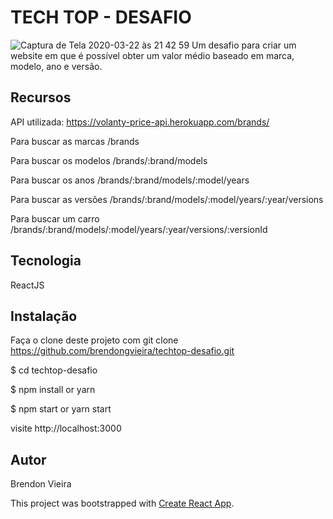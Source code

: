 # TECH TOP - DESAFIO 

![Captura de Tela 2020-03-22 às 21 42 59](https://user-images.githubusercontent.com/61479907/77269054-8cb04080-6c86-11ea-981b-6c01b984e3c0.png)
Um desafio para criar um website em que é possível obter um valor médio baseado em marca, modelo, ano e versão. 

## Recursos

API utilizada: https://volanty-price-api.herokuapp.com/brands/

Para buscar as marcas /brands

Para buscar os modelos /brands/:brand/models

Para buscar os anos /brands/:brand/models/:model/years

Para buscar as versões /brands/:brand/models/:model/years/:year/versions

Para buscar um carro /brands/:brand/models/:model/years/:year/versions/:versionId

## Tecnologia

ReactJS

## Instalação

Faça o clone deste projeto com git clone https://github.com/brendongvieira/techtop-desafio.git

$ cd techtop-desafio

$ npm install or yarn

$ npm start or yarn start

visite http://localhost:3000

## Autor
Brendon Vieira

This project was bootstrapped with [Create React App](https://github.com/facebook/create-react-app).

